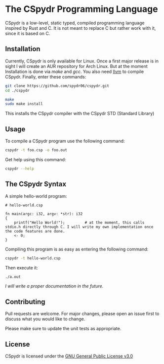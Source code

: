 # The CSpydr Programming Language

CSpydr is a low-level, static typed, compiled programming language inspired by Rust and C. It is not meant to replace C but rather work with it, since it is based on C. 

## Installation

Currently, CSpydr is only available for Linux. Once a first major release is in sight I will create an AUR repository for Arch Linux.
But at the moment Installation is done via *make* and *gcc*. You also need [llvm](https://llvm.org/docs/GettingStarted.html) to compile CSpydr.
Finally, enter these commands:

```bash
git clone https://github.com/spydr06/cspydr.git
cd ./cspydr
```
```bash
make
sudo make install
```
This installs the CSpydr compiler with the CSpydr STD (Standard Library)

## Usage

To compile a CSpydr program use the following command:
```bash
cspydr -t foo.csp -o foo.out
```

Get help using this command:
```bash
cspydr --help
```

## The CSpydr Syntax

A simple hello-world program:
```
# hello-world.csp

fn main(argc: i32, argv: *str): i32
{
    printf("Hello World!");         # at the moment, this calls stdio.h directly through C. I will write my own implementation once the code features are done.
    <- 0;
}
```
Compiling this program is as easy as entering the following command:
```bash
cspydr -t hello-world.csp
```
Then execute it:
```bash
./a.out
```

*I will write a proper documentation in the future.*

## Contributing
Pull requests are welcome. For major changes, please open an issue first to discuss what you would like to change.

Please make sure to update the unit tests as appropriate.

## License
CSpydr is licensed under the [GNU General Public License v3.0](https://www.gnu.org/licenses/gpl-3.0.en.html)